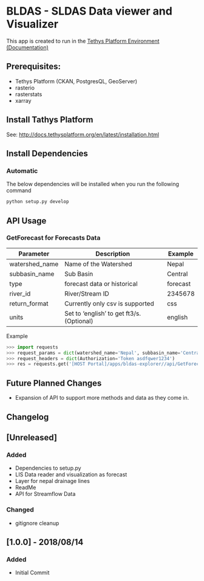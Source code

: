 # BLDAS - SLDAS Data viewer and Visualizer

This app is created to run in the [Tethys Platform Environment](https://github.com/tethysplatform/tethys) [(Documentation)](http://docs.tethysplatform.org/en/latest/)

## Prerequisites:

* Tethys Platform (CKAN, PostgresQL, GeoServer)
* rasterio
* rasterstats
* xarray

## Install Tathys Platform

See: http://docs.tethysplatform.org/en/latest/installation.html

## Install Dependencies

### Automatic

The below dependencies will be installed when you run the following command

```bash
python setup.py develop
```

## API Usage

### GetForecast for Forecasts Data

| Parameter | Description            | Example       | 
| ----------- | --------------- | --------- | 
| watershed_name | Name of the Watershed          | Nepal      | 
| subbasin_name       | Sub Basin | Central |
| type | forecast data or historical | forecast |
| river_id  | River/Stream ID           | 2345678   | 
| return_format       | Currently only csv is supported | css |
| units  | Set to ‘english’ to get ft3/s. (Optional)           | english   | 

Example
```python
>>> import requests
>>> request_params = dict(watershed_name='Nepal', subbasin_name='Central', type='forecast' river_id=5,  return_format='csv')
>>> request_headers = dict(Authorization='Token asdfqwer1234')
>>> res = requests.get('[HOST Portal]/apps/bldas-explorer//api/GetForecast/', params=request_params, headers=request_headers)
```
##

## Future Planned Changes
* Expansion of API to support more methods and data as they come in.

## Changelog

## [Unreleased]

### Added

* Dependencies to setup.py
* LIS Data reader and visualization as forecast
* Layer for nepal drainage lines
* ReadMe
* API for Streamflow Data

### Changed

* gitignore cleanup

## [1.0.0] - 2018/08/14

### Added

* Initial Commit